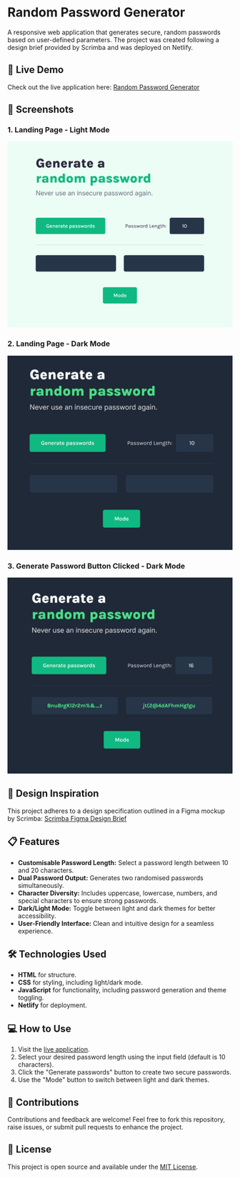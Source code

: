 # Random Password Generator

A responsive web application that generates secure, random passwords based on user-defined parameters. The project was created following a design brief provided by Scrimba and was deployed on Netlify.

## 🚀 Live Demo
Check out the live application here: [Random Password Generator](https://password-genmaker.netlify.app/)

## 📸 Screenshots

### 1. Landing Page - Light Mode
![Landing Page](assets/Screenshot%202024-11-27%20144401.png)

### 2. Landing Page - Dark Mode
![Password Generation](assets/Screenshot%202024-11-27%20144420.png)

### 3. Generate Password Button Clicked - Dark Mode
![Dark Mode Toggle](assets/Screenshot%202024-11-27%20144437.png)

## 🎨 Design Inspiration
This project adheres to a design specification outlined in a Figma mockup by Scrimba: 
[Scrimba Figma Design Brief](https://www.figma.com/design/aEDNgiKWtHyLnWxEFGgGTH/Random-Password-Generator-(New-version)-(Copy)?node-id=0-1&node-type=canvas&t=wnkX0nVrd7Ih6Lna-0)

## 📋 Features
- **Customisable Password Length:** Select a password length between 10 and 20 characters.
- **Dual Password Output:** Generates two randomised passwords simultaneously.
- **Character Diversity:** Includes uppercase, lowercase, numbers, and special characters to ensure strong passwords.
- **Dark/Light Mode:** Toggle between light and dark themes for better accessibility.
- **User-Friendly Interface:** Clean and intuitive design for a seamless experience.

## 🛠️ Technologies Used
- **HTML** for structure.
- **CSS** for styling, including light/dark mode.
- **JavaScript** for functionality, including password generation and theme toggling.
- **Netlify** for deployment.

## 💻 How to Use
1. Visit the [live application](https://password-genmaker.netlify.app/).
2. Select your desired password length using the input field (default is 10 characters).
3. Click the "Generate passwords" button to create two secure passwords.
4. Use the "Mode" button to switch between light and dark themes.

## 🤝 Contributions
Contributions and feedback are welcome! Feel free to fork this repository, raise issues, or submit pull requests to enhance the project.

## 📄 License
This project is open source and available under the [MIT License](https://opensource.org/licenses/MIT).
